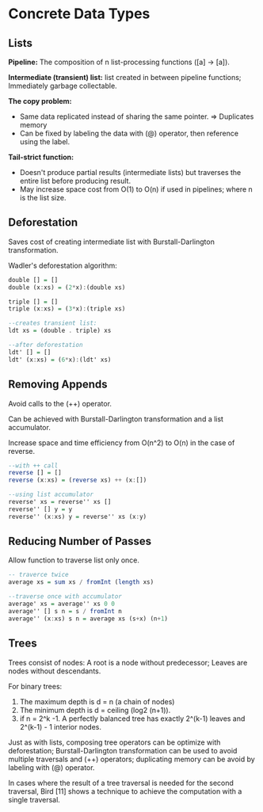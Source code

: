 # Concrete Data Types
## Lists
__Pipeline:__ The composition of n list-processing functions ([a] -> [a]).

__Intermediate (transient) list:__ list created in between pipeline functions; Immediately garbage collectable.

__The copy problem:__ 
- Same data replicated instead of sharing the same pointer. => Duplicates memory
- Can be fixed by labeling the data with (@) operator, then reference using the label.

__Tail-strict function:__ 
- Doesn't produce partial results (intermediate lists) but traverses the entire list before producing result.
- May increase space cost from O(1) to O(n) if used in pipelines; where n is the list size.
## Deforestation
Saves cost of creating intermediate list with Burstall-Darlington transformation.

Wadler's deforestation algorithm:
```haskell
double [] = []
double (x:xs) = (2*x):(double xs)

triple [] = []
triple (x:xs) = (3*x):(triple xs) 

--creates transient list:
ldt xs = (double . triple) xs

--after deforestation
ldt' [] = []
ldt' (x:xs) = (6*x):(ldt' xs)
```
## Removing Appends
Avoid calls to the (++) operator.

Can be achieved with Burstall-Darlington transformation and a list accumulator.

Increase space and time efficiency from O(n^2) to O(n) in the case of reverse.
```haskell
--with ++ call
reverse [] = []
reverse (x:xs) = (reverse xs) ++ (x:[])

--using list accumulator
reverse' xs = reverse'' xs []
reverse'' [] y = y
reverse'' (x:xs) y = reverse'' xs (x:y)
```
## Reducing Number of Passes
Allow function to traverse list only once.
```haskell
-- traverce twice
average xs = sum xs / fromInt (length xs)

--traverse once with accumulator
average' xs = average'' xs 0 0
average'' [] s n = s / fromInt n
average'' (x:xs) s n = average xs (s+x) (n+1)
```
## Trees
Trees consist of nodes: A root is a node without predecessor; Leaves are nodes without descendants.

For binary trees: 
1. The maximum depth is d = n (a chain of nodes)
2. The minimum depth is d = ceiling (log2 (n+1)).
3. if n = 2^k -1. A perfectly balanced tree has exactly 2^(k-1) leaves and 2^(k-1) - 1 interior nodes.

Just as with lists, composing tree operators can be optimize with deforestation; Burstall-Darlington transformation can be used to avoid multiple traversals and (++) operators; duplicating memory can be avoid by labeling with (@) operator.

In cases where the result of a tree traversal is needed for the second traversal, Bird [11] shows a technique to achieve the computation with a single traversal. 
